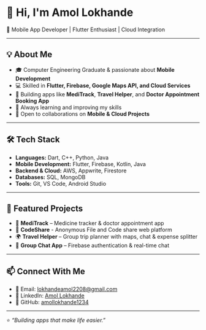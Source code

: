 # 👋 Hi, I'm Amol Lokhande  

📱 Mobile App Developer | Flutter Enthusiast | Cloud Integration  

---

## 💡 About Me
- 🎓 Computer Engineering Graduate & passionate about **Mobile Development**  
- 💻 Skilled in **Flutter, Firebase, Google Maps API, and Cloud Services**  
- 📱 Building apps like **MediTrack**, **Travel Helper**, and **Doctor Appointment Booking App**  
- 🌱 Always learning and improving my skills  
- 🤝 Open to collaborations on **Mobile & Cloud Projects**  

---

## 🛠️ Tech Stack
- **Languages:** Dart, C++, Python, Java  
- **Mobile Development:** Flutter, Firebase, Kotlin, Java
- **Backend & Cloud:** AWS, Appwrite, Firestore
- **Databases:** SQL, MongoDB  
- **Tools:** Git, VS Code, Android Studio  

---

## 📌 Featured Projects
- 🏥 **MediTrack** – Medicine tracker & doctor appointment app
- 📂 **CodeShare** - Anonymous File and Code share web platform
- 🌍 **Travel Helper** – Group trip planner with maps, chat & expense splitter  
- 💬 **Group Chat App** – Firebase authentication & real-time chat

---

## 📫 Connect With Me
- 📧 Email: [lokhandeamol2208@gmail.com](mailto:lokhandeamol2208@gmail.com)  
- 💼 LinkedIn: [Amol Lokhande](https://www.linkedin.com/in/lokhandeamol/)  
- 🐙 GitHub: [amollokhande1234](https://github.com/amollokhande1234)

---

⭐️ *“Building apps that make life easier.”*  
